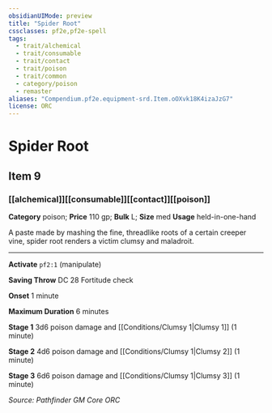 ```yaml
---
obsidianUIMode: preview
title: "Spider Root"
cssclasses: pf2e,pf2e-spell
tags:
  - trait/alchemical
  - trait/consumable
  - trait/contact
  - trait/poison
  - trait/common
  - category/poison
  - remaster
aliases: "Compendium.pf2e.equipment-srd.Item.oOXvk18K4izaJzG7"
license: ORC
---
```

# Spider Root
## Item 9
### [[alchemical]][[consumable]][[contact]][[poison]]

**Category** poison; 
**Price** 110 gp; 
**Bulk** L; **Size** med
**Usage** held-in-one-hand

A paste made by mashing the fine, threadlike roots of a certain creeper vine, spider root renders a victim clumsy and maladroit.

* * *

**Activate** `pf2:1` (manipulate)

**Saving Throw** DC 28 Fortitude check

**Onset** 1 minute

**Maximum Duration** 6 minutes

**Stage 1** 3d6 poison damage and [[Conditions/Clumsy 1|Clumsy 1]] (1 minute)

**Stage 2** 4d6 poison damage and [[Conditions/Clumsy 1|Clumsy 2]] (1 minute)

**Stage 3** 6d6 poison damage and [[Conditions/Clumsy 1|Clumsy 3]] (1 minute)

*Source: Pathfinder GM Core*
*ORC*
